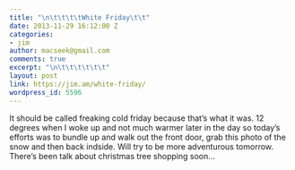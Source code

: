 ```yaml
---
title: "\n\t\t\t\tWhite Friday\t\t"
date: 2013-11-29 16:12:00 Z
categories:
- jim
author: macseek@gmail.com
comments: true
excerpt: "\n\t\t\t\t\t\t"
layout: post
link: https://jim.am/white-friday/
wordpress_id: 5596
---
```


It should be called freaking cold friday because that’s what it was. 12 degrees when I woke up and not much warmer later in the day so today’s efforts was to bundle up and walk out the front door, grab this photo of the snow and then back indside. Will try to be more adventurous tomorrow. There’s been talk about christmas tree shopping soon…


		
